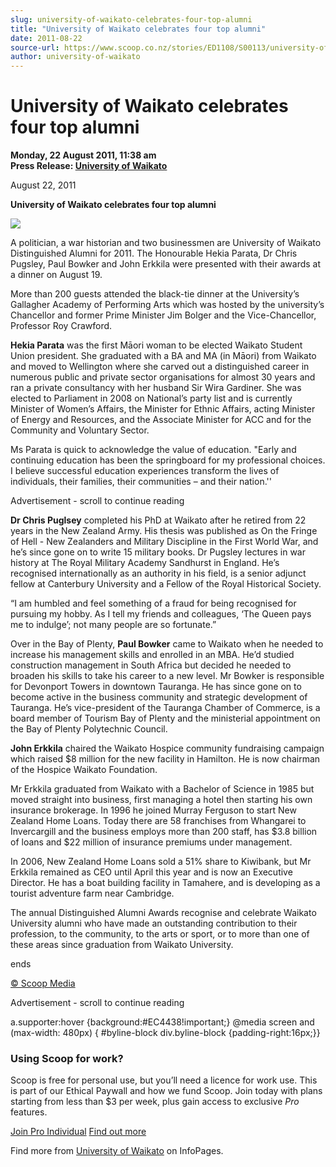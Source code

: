 ```yaml
---
slug: university-of-waikato-celebrates-four-top-alumni
title: "University of Waikato celebrates four top alumni"
date: 2011-08-22
source-url: https://www.scoop.co.nz/stories/ED1108/S00113/university-of-waikato-celebrates-four-top-alumni.htm
author: university-of-waikato
---
```

University of Waikato celebrates four top alumni
================================================

**Monday, 22 August 2011, 11:38 am**  
**Press Release: [University of Waikato](https://info.scoop.co.nz/University_of_Waikato)**

  
August 22, 2011

  

**University of Waikato celebrates four top alumni**

![](http://img.scoop.co.nz/stories/images/1108/82ed73d7310df12744ed.jpeg)  

  
A politician, a war historian and two businessmen are University of Waikato Distinguished Alumni for 2011. The Honourable Hekia Parata, Dr Chris Pugsley, Paul Bowker and John Erkkila were presented with their awards at a dinner on August 19.

  
More than 200 guests attended the black-tie dinner at the University’s Gallagher Academy of Performing Arts which was hosted by the university’s Chancellor and former Prime Minister Jim Bolger and the Vice-Chancellor, Professor Roy Crawford.

**Hekia Parata** was the first Māori woman to be elected Waikato Student Union president. She graduated with a BA and MA (in Māori) from Waikato and moved to Wellington where she carved out a distinguished career in numerous public and private sector organisations for almost 30 years and ran a private consultancy with her husband Sir Wira Gardiner. She was elected to Parliament in 2008 on National’s party list and is currently Minister of Women’s Affairs, the Minister for Ethnic Affairs, acting Minister of Energy and Resources, and the Associate Minister for ACC and for the Community and Voluntary Sector.

  
Ms Parata is quick to acknowledge the value of education. "Early and continuing education has been the springboard for my professional choices. I believe successful education experiences transform the lives of individuals, their families, their communities – and their nation.''

Advertisement - scroll to continue reading





**Dr Chris Puglsey** completed his PhD at Waikato after he retired from 22 years in the New Zealand Army. His thesis was published as On the Fringe of Hell - New Zealanders and Military Discipline in the First World War, and he’s since gone on to write 15 military books. Dr Pugsley lectures in war history at The Royal Military Academy Sandhurst in England. He’s recognised internationally as an authority in his field, is a senior adjunct fellow at Canterbury University and a Fellow of the Royal Historical Society.

  
“I am humbled and feel something of a fraud for being recognised for pursuing my hobby. As I tell my friends and colleagues, ‘The Queen pays me to indulge’; not many people are so fortunate.”

  
Over in the Bay of Plenty, **Paul Bowker** came to Waikato when he needed to increase his management skills and enrolled in an MBA. He’d studied construction management in South Africa but decided he needed to broaden his skills to take his career to a new level. Mr Bowker is responsible for Devonport Towers in downtown Tauranga. He has since gone on to become active in the business community and strategic development of Tauranga. He’s vice-president of the Tauranga Chamber of Commerce, is a board member of Tourism Bay of Plenty and the ministerial appointment on the Bay of Plenty Polytechnic Council.

**John Erkkila** chaired the Waikato Hospice community fundraising campaign which raised $8 million for the new facility in Hamilton. He is now chairman of the Hospice Waikato Foundation.

Mr Erkkila graduated from Waikato with a Bachelor of Science in 1985 but moved straight into business, first managing a hotel then starting his own insurance brokerage. In 1996 he joined Murray Ferguson to start New Zealand Home Loans. Today there are 58 franchises from Whangarei to Invercargill and the business employs more than 200 staff, has $3.8 billion of loans and $22 million of insurance premiums under management.

In 2006, New Zealand Home Loans sold a 51% share to Kiwibank, but Mr Erkkila remained as CEO until April this year and is now an Executive Director. He has a boat building facility in Tamahere, and is developing as a tourist adventure farm near Cambridge.

  
The annual Distinguished Alumni Awards recognise and celebrate Waikato University alumni who have made an outstanding contribution to their profession, to the community, to the arts or sport, or to more than one of these areas since graduation from Waikato University.

  
ends

[© Scoop Media](http://www.scoop.co.nz/about/terms.html)  

Advertisement - scroll to continue reading



a.supporter:hover {background:#EC4438!important;} @media screen and (max-width: 480px) { #byline-block div.byline-block {padding-right:16px;}}

### Using Scoop for work?

Scoop is free for personal use, but you’ll need a licence for work use. This is part of our Ethical Paywall and how we fund Scoop. Join today with plans starting from less than $3 per week, plus gain access to exclusive _Pro_ features.  
  
[Join Pro Individual](https://pro.scoop.co.nz/Individual/?from=ProIn24) [Find out more](https://pro.scoop.co.nz/using-scoop-for-work/?from=ProIn24)

Find more from [University of Waikato](https://info.scoop.co.nz/University_of_Waikato) on InfoPages.